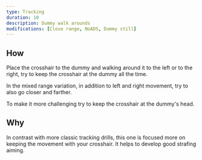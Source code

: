 ```yaml
---
type: Tracking
duration: 10
description: Dummy walk arounds
modifications: [Close range, NoADS, Dummy still]
---
```


## How

Place the crosshair to the dummy and walking around it to the left or to the right, try to keep the crosshair at the dummy all the time.

In the mixed range variation, in addition to left and right movement, try to also go closer and farther.

To make it more challenging try to keep the crosshair at the dummy's head.

## Why

In contrast with more classic tracking drills, this one is focused more on keeping the movement with your crosshair. It helps to develop good strafing aiming.
